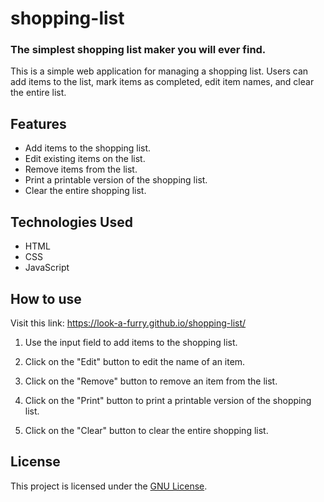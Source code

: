 # shopping-list
### The simplest shopping list maker you will ever find. 

This is a simple web application for managing a shopping list. Users can add items to the list, mark items as completed, edit item names, and clear the entire list.

## Features

- Add items to the shopping list.
- Edit existing items on the list.
- Remove items from the list.
- Print a printable version of the shopping list.
- Clear the entire shopping list.

## Technologies Used

- HTML
- CSS
- JavaScript

## How to use

Visit this link: https://look-a-furry.github.io/shopping-list/

1. Use the input field to add items to the shopping list.

2. Click on the "Edit" button to edit the name of an item.

3. Click on the "Remove" button to remove an item from the list.

4. Click on the "Print" button to print a printable version of the shopping list.

5. Click on the "Clear" button to clear the entire shopping list.

## License

This project is licensed under the [GNU License](LICENSE).
